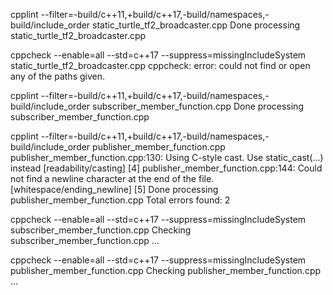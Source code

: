 cpplint --filter=-build/c++11,+build/c++17,-build/namespaces,-build/include_order  static_turtle_tf2_broadcaster.cpp
Done processing static_turtle_tf2_broadcaster.cpp

cppcheck --enable=all --std=c++17 --suppress=missingIncludeSystem  static_turtle_tf2_broadcaster.cpp
cppcheck: error: could not find or open any of the paths given.




cpplint --filter=-build/c++11,+build/c++17,-build/namespaces,-build/include_order subscriber_member_function.cpp 
Done processing subscriber_member_function.cpp

cpplint --filter=-build/c++11,+build/c++17,-build/namespaces,-build/include_order publisher_member_function.cpp
publisher_member_function.cpp:130:  Using C-style cast.  Use static_cast<int>(...) instead  [readability/casting] [4]
publisher_member_function.cpp:144:  Could not find a newline character at the end of the file.  [whitespace/ending_newline] [5]
Done processing publisher_member_function.cpp
Total errors found: 2


cppcheck --enable=all --std=c++17 --suppress=missingIncludeSystem  subscriber_member_function.cpp 
Checking subscriber_member_function.cpp ...

cppcheck --enable=all --std=c++17 --suppress=missingIncludeSystem  publisher_member_function.cpp
Checking publisher_member_function.cpp ...
